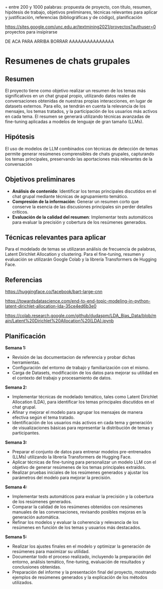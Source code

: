 
◦ entre 200 y 1000 palabras: propuesta de proyecto, con título, resumen, hipótesis de trabajo, objetivos preliminares, técnicas relevantes para aplicar y justificación, 
referencias (bibliográficas y de código), planificación

https://sites.google.com/unc.edu.ar/textmining2021/proyectos?authuser=0
proyectos para insipirarse

DE ACA PARA ARRIBA BORRAR AAAAAAAAAAAAAAA

# Resumenes de chats grupales

## Resumen

El proyecto tiene como objetivo realizar un resumen de los temas más significativos en un chat grupal propio, utilizando datos reales de conversaciones obtenidas de nuestras propias interacciones, en lugar de datasets externos. Para ello, se tendrán en cuenta la relevancia de los mensajes, los temas tratados, y la participación de los usuarios más activos en cada tema. El resumen se generará utilizando técnicas avanzadas de fine-tuning aplicadas a modelos de lenguaje de gran tamaño (LLMs).

## Hipótesis
<!-- no se lo saqué de chatgpt jaja, esto se ve si ven el raw saludo-->
El uso de modelos de LLM combinados con técnicas de detección de temas permite generar resúmenes comprensibles de chats grupales, capturando los temas principales, preservando las aportaciones más relevantes de la conversación


## Objetivos preliminares
<!-- pseudo chatgpt -->
- **Análisis de contenido**: Identificar los temas principales discutidos en el chat grupal mediante técnicas de agrupamiento temático.
- **Compresión de la información**: Generar un resumen corto que conserve la esencia de las discusiones principales sin perder detalles críticos.
- **Evaluación de la calidad del resumen**: Implementar tests automáticos para evaluar la precisión y cobertura de los resúmenes generados.

## Técnicas relevantes para aplicar
Para el modelado de temas se utilizaran análisis de frecuencia de palabras, Latent Dirichlet Allocation y clustering.
Para el fine-tuning, resumen y evaluación se utilizarán Google Colab y la librería Transformers de Hugging Face.

## Referencias
https://huggingface.co/facebook/bart-large-cnn

https://towardsdatascience.com/end-to-end-topic-modeling-in-python-latent-dirichlet-allocation-lda-35ce4ed6b3e0

https://colab.research.google.com/github/dudaspm/LDA_Bias_Data/blob/main/Latent%20Dirichlet%20Allocation%20(LDA).ipynb


## Planificación

**Semana 1:** 
- Revisión de las documentacion de referencia y probar dichas herramientas. 
- Configuración del entorno de trabajo y familiarización con el mismo.
- Carga de Datasets, modificación de los datos para mejorar su utilidad en el contexto del trabajo y procesamiento de datos.

**Semana 2:** 
- Implementar técnicas de modelado temático, tales como Latent Dirichlet Allocation (LDA), para identificar los temas principales discutidos en el chat grupal.
- Afinar y mejorar el modelo para agrupar los mensajes de manera efectiva según el tema tratado.
- Identificación de los usuarios más activos en cada tema y generación de visualizaciones básicas para representar la distribución de temas y participantes.

**Semana 3:** 
- Preparar el conjunto de datos para entrenar modelos pre-entrenados (LLMs) utilizando la librería Transformers de Hugging Face.
- Aplicar técnicas de fine-tuning para personalizar un modelo LLM con el objetivo de generar resúmenes de los temas principales extraídos.
- Realizar pruebas iniciales de los resúmenes generados y ajustar los parámetros del modelo para mejorar la precisión.

**Semana 4:** 
- Implementar tests automáticos para evaluar la precisión y la cobertura de los resúmenes generados.
- Comparar la calidad de los resúmenes obtenidos con resúmenes manuales de las conversaciones, revisando posibles mejoras en la generación automática.
- Refinar los modelos y evaluar la coherencia y relevancia de los resúmenes en función de los temas y usuarios más destacados.

**Semana 5:** 
- Realizar los ajustes finales en el modelo y optimizar la generación de resúmenes para maximizar su utilidad.
- Documentar todo el proceso realizado, incluyendo la preparación del entorno, análisis temático, fine-tuning, evaluación de resultados y conclusiones obtenidas.
- Preparación del informe y la presentación final del proyecto, mostrando ejemplos de resúmenes generados y la explicación de los métodos utilizados.
